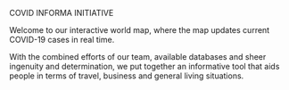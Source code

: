 COVID INFORMA INITIATIVE

Welcome to our interactive world map, where the map updates current COVID-19 cases in real time. 

With the combined efforts of our team, available databases and sheer ingenuity and determination, we put together an informative tool that aids people in terms of travel, business and general living situations.


